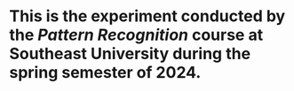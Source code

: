 # This is the experiment conducted by the *Pattern Recognition* course at Southeast University during the spring semester of 2024.
